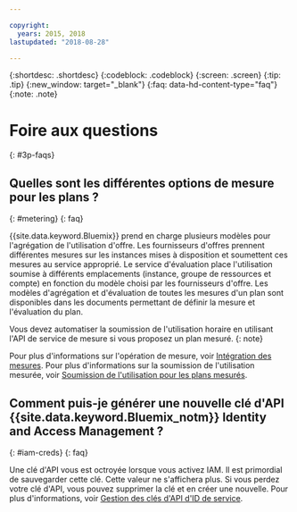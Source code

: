 ```yaml
---

copyright:
  years: 2015, 2018
lastupdated: "2018-08-28"

---
```


{:shortdesc: .shortdesc}
{:codeblock: .codeblock}
{:screen: .screen}
{:tip: .tip}
{:new_window: target="_blank"}
{:faq: data-hd-content-type="faq"}
{:note: .note}

# Foire aux questions
{: #3p-faqs}

## Quelles sont les différentes options de mesure pour les plans ?
{: #metering}
{: faq}

{{site.data.keyword.Bluemix}} prend en charge plusieurs modèles pour l'agrégation de l'utilisation d'offre. Les fournisseurs d'offres prennent différentes mesures sur les instances mises à disposition et soumettent ces mesures au service approprié. Le service d'évaluation place l'utilisation soumise à différents emplacements (instance, groupe de ressources et compte) en fonction du modèle choisi par les fournisseurs d'offre. Les modèles d'agrégation et d'évaluation de toutes les mesures d'un plan sont disponibles dans les documents permettant de définir la mesure et l'évaluation du plan.

Vous devez automatiser la soumission de l'utilisation horaire en utilisant l'API de service de mesure si vous proposez un plan mesuré.
{: note}

Pour plus d'informations sur l'opération de mesure, voir [Intégration des mesures](/docs/third-party/metering.html#meteringintera). Pour plus d'informations sur la soumission de l'utilisation mesurée, voir [Soumission de l'utilisation pour les plans mesurés](/docs/third-party/submitusage.html#submitusage).

## Comment puis-je générer une nouvelle clé d'API {{site.data.keyword.Bluemix_notm}} Identity and Access Management ?
{: #iam-creds}
{: faq}

Une clé d'API vous est octroyée lorsque vous activez IAM. Il est primordial de sauvegarder cette clé. Cette valeur ne s'affichera plus. Si vous perdez votre clé d'API, vous pouvez supprimer la clé et en créer une nouvelle. Pour plus d'informations, voir [Gestion des clés d'API d'ID de service](/docs/iam/serviceid_keys.html#serviceidapikeys). 



